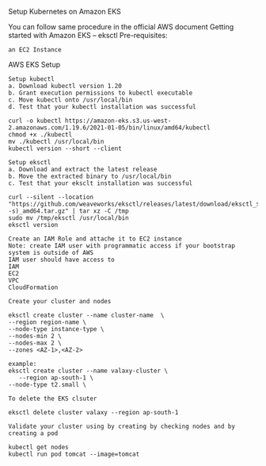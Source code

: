 Setup Kubernetes on Amazon EKS

You can follow same procedure in the official AWS document Getting started with Amazon EKS – eksctl
Pre-requisites:

    an EC2 Instance

AWS EKS Setup

    Setup kubectl
    a. Download kubectl version 1.20
    b. Grant execution permissions to kubectl executable
    c. Move kubectl onto /usr/local/bin
    d. Test that your kubectl installation was successful

    curl -o kubectl https://amazon-eks.s3.us-west-2.amazonaws.com/1.19.6/2021-01-05/bin/linux/amd64/kubectl
    chmod +x ./kubectl
    mv ./kubectl /usr/local/bin 
    kubectl version --short --client

    Setup eksctl
    a. Download and extract the latest release
    b. Move the extracted binary to /usr/local/bin
    c. Test that your eksclt installation was successful

    curl --silent --location "https://github.com/weaveworks/eksctl/releases/latest/download/eksctl_$(uname -s)_amd64.tar.gz" | tar xz -C /tmp
    sudo mv /tmp/eksctl /usr/local/bin
    eksctl version

    Create an IAM Role and attache it to EC2 instance
    Note: create IAM user with programmatic access if your bootstrap system is outside of AWS
    IAM user should have access to
    IAM
    EC2
    VPC
    CloudFormation

    Create your cluster and nodes

    eksctl create cluster --name cluster-name  \
    --region region-name \
    --node-type instance-type \
    --nodes-min 2 \
    --nodes-max 2 \ 
    --zones <AZ-1>,<AZ-2>

    example:
    eksctl create cluster --name valaxy-cluster \
       --region ap-south-1 \
    --node-type t2.small \

    To delete the EKS clsuter

    eksctl delete cluster valaxy --region ap-south-1

    Validate your cluster using by creating by checking nodes and by creating a pod

    kubectl get nodes
    kubectl run pod tomcat --image=tomcat 
